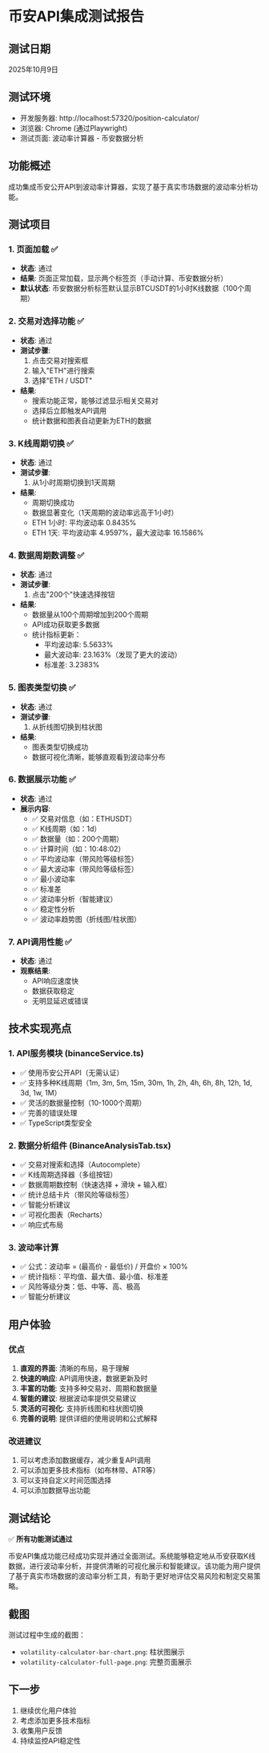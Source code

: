 # 币安API集成测试报告

## 测试日期
2025年10月9日

## 测试环境
- 开发服务器: http://localhost:57320/position-calculator/
- 浏览器: Chrome (通过Playwright)
- 测试页面: 波动率计算器 - 币安数据分析

## 功能概述
成功集成币安公开API到波动率计算器，实现了基于真实市场数据的波动率分析功能。

## 测试项目

### 1. 页面加载 ✅
- **状态**: 通过
- **结果**: 页面正常加载，显示两个标签页（手动计算、币安数据分析）
- **默认状态**: 币安数据分析标签默认显示BTCUSDT的1小时K线数据（100个周期）

### 2. 交易对选择功能 ✅
- **状态**: 通过
- **测试步骤**:
  1. 点击交易对搜索框
  2. 输入"ETH"进行搜索
  3. 选择"ETH / USDT"
- **结果**: 
  - 搜索功能正常，能够过滤显示相关交易对
  - 选择后立即触发API调用
  - 统计数据和图表自动更新为ETH的数据

### 3. K线周期切换 ✅
- **状态**: 通过
- **测试步骤**:
  1. 从1小时周期切换到1天周期
- **结果**:
  - 周期切换成功
  - 数据显著变化（1天周期的波动率远高于1小时）
  - ETH 1小时: 平均波动率 0.8435%
  - ETH 1天: 平均波动率 4.9597%，最大波动率 16.1586%

### 4. 数据周期数调整 ✅
- **状态**: 通过
- **测试步骤**:
  1. 点击"200个"快速选择按钮
- **结果**:
  - 数据量从100个周期增加到200个周期
  - API成功获取更多数据
  - 统计指标更新：
    - 平均波动率: 5.5633%
    - 最大波动率: 23.163%（发现了更大的波动）
    - 标准差: 3.2383%

### 5. 图表类型切换 ✅
- **状态**: 通过
- **测试步骤**:
  1. 从折线图切换到柱状图
- **结果**:
  - 图表类型切换成功
  - 数据可视化清晰，能够直观看到波动率分布

### 6. 数据展示功能 ✅
- **状态**: 通过
- **展示内容**:
  - ✅ 交易对信息（如：ETHUSDT）
  - ✅ K线周期（如：1d）
  - ✅ 数据量（如：200个周期）
  - ✅ 计算时间（如：10:48:02）
  - ✅ 平均波动率（带风险等级标签）
  - ✅ 最大波动率（带风险等级标签）
  - ✅ 最小波动率
  - ✅ 标准差
  - ✅ 波动率分析（智能建议）
  - ✅ 稳定性分析
  - ✅ 波动率趋势图（折线图/柱状图）

### 7. API调用性能 ✅
- **状态**: 通过
- **观察结果**:
  - API响应速度快
  - 数据获取稳定
  - 无明显延迟或错误

## 技术实现亮点

### 1. API服务模块 (binanceService.ts)
- ✅ 使用币安公开API（无需认证）
- ✅ 支持多种K线周期（1m, 3m, 5m, 15m, 30m, 1h, 2h, 4h, 6h, 8h, 12h, 1d, 3d, 1w, 1M）
- ✅ 灵活的数据量控制（10-1000个周期）
- ✅ 完善的错误处理
- ✅ TypeScript类型安全

### 2. 数据分析组件 (BinanceAnalysisTab.tsx)
- ✅ 交易对搜索和选择（Autocomplete）
- ✅ K线周期选择器（多组按钮）
- ✅ 数据周期数控制（快速选择 + 滑块 + 输入框）
- ✅ 统计总结卡片（带风险等级标签）
- ✅ 智能分析建议
- ✅ 可视化图表（Recharts）
- ✅ 响应式布局

### 3. 波动率计算
- ✅ 公式：波动率 = (最高价 - 最低价) / 开盘价 × 100%
- ✅ 统计指标：平均值、最大值、最小值、标准差
- ✅ 风险等级分类：低、中等、高、极高
- ✅ 智能分析建议

## 用户体验

### 优点
1. **直观的界面**: 清晰的布局，易于理解
2. **快速的响应**: API调用快速，数据更新及时
3. **丰富的功能**: 支持多种交易对、周期和数据量
4. **智能的建议**: 根据波动率提供交易建议
5. **灵活的可视化**: 支持折线图和柱状图切换
6. **完善的说明**: 提供详细的使用说明和公式解释

### 改进建议
1. 可以考虑添加数据缓存，减少重复API调用
2. 可以添加更多技术指标（如布林带、ATR等）
3. 可以支持自定义时间范围选择
4. 可以添加数据导出功能

## 测试结论

✅ **所有功能测试通过**

币安API集成功能已经成功实现并通过全面测试。系统能够稳定地从币安获取K线数据，进行波动率分析，并提供清晰的可视化展示和智能建议。该功能为用户提供了基于真实市场数据的波动率分析工具，有助于更好地评估交易风险和制定交易策略。

## 截图
测试过程中生成的截图：
- `volatility-calculator-bar-chart.png`: 柱状图展示
- `volatility-calculator-full-page.png`: 完整页面展示

## 下一步
1. 继续优化用户体验
2. 考虑添加更多技术指标
3. 收集用户反馈
4. 持续监控API稳定性
